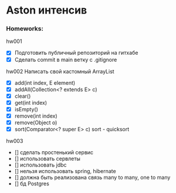 # Aston интенсив

### Homeworks:
hw001
- [x] Подготовить публичный репозиторий на гитхабе
- [x] Сделать commit в main ветку с .gitignore
 
hw002 Написать свой кастомный ArrayList
-[x] add(int index, E element)
-[x] addAll(Collection<? extends E> c)
-[x] clear()
-[x] get(int index)
-[x] isEmpty()
-[x] remove(int index)
-[x] remove(Object o)
-[x] sort(Comparator<? super E> c) sort - quicksort

hw003
- [] сделать простенький сервис
- [] использовать сервлеты
- [] использовать jdbc
- [] нельзя использовать spring, hibernate
- [] должна быть реализована связь many to many, one to many
- [] бд Postgres
